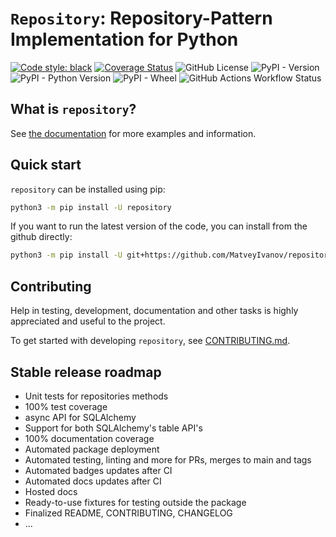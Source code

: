 `Repository`: Repository-Pattern Implementation for Python
=======================================

[![Code style: black](https://img.shields.io/badge/code%20style-black-000000.svg)](https://github.com/psf/black)
[![Coverage Status](https://coveralls.io/repos/github/MatveyIvanov/repository/badge.svg?branch=main)](https://coveralls.io/github/MatveyIvanov/repository?branch=main)
![GitHub License](https://img.shields.io/github/license/MatveyIvanov/repository)
![PyPI - Version](https://img.shields.io/pypi/v/repository)
![PyPI - Python Version](https://img.shields.io/pypi/pyversions/repository)
![PyPI - Wheel](https://img.shields.io/pypi/wheel/repository)
![GitHub Actions Workflow Status](https://img.shields.io/github/actions/workflow/status/MatveyIvanov/repository/test-ci.yml?branch=main)

What is `repository`?
-------------

See [the documentation](https://repository-package.readthedocs.io/en/latest/) for
more examples and information.

Quick start
-----------

`repository` can be installed using pip:

```bash
python3 -m pip install -U repository
```

If you want to run the latest version of the code, you can install from the
github directly:

```bash
python3 -m pip install -U git+https://github.com/MatveyIvanov/repository.git
```

Contributing
------------

Help in testing, development, documentation and other tasks is
highly appreciated and useful to the project.

To get started with developing `repository`, see [CONTRIBUTING.md](CONTRIBUTING.md).

Stable release roadmap
----------------------------------
* Unit tests for repositories methods
* 100% test coverage
* async API for SQLAlchemy
* Support for both SQLAlchemy's table API's
* 100% documentation coverage
* Automated package deployment
* Automated testing, linting and more for PRs, merges to main and tags
* Automated badges updates after CI
* Automated docs updates after CI
* Hosted docs
* Ready-to-use fixtures for testing outside the package
* Finalized README, CONTRIBUTING, CHANGELOG
* ...
